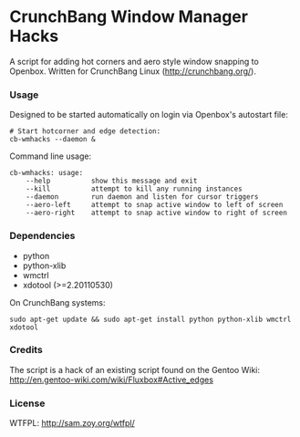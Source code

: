 CrunchBang Window Manager Hacks
===============================

A script for adding hot corners and aero style window snapping to 
Openbox. Written for CrunchBang Linux (http://crunchbang.org/).

### Usage

Designed to be started automatically on login via Openbox's autostart 
file:

	# Start hotcorner and edge detection:
    cb-wmhacks --daemon &

Command line usage:

    cb-wmhacks: usage:
        --help          show this message and exit
        --kill          attempt to kill any running instances
        --daemon        run daemon and listen for cursor triggers
        --aero-left     attempt to snap active window to left of screen
        --aero-right    attempt to snap active window to right of screen

### Dependencies

* python
* python-xlib
* wmctrl
* xdotool (>=2.20110530)

On CrunchBang systems:

    sudo apt-get update && sudo apt-get install python python-xlib wmctrl xdotool

### Credits

The script is a hack of an existing script found on the Gentoo Wiki: 
http://en.gentoo-wiki.com/wiki/Fluxbox#Active_edges 

### License

WTFPL: http://sam.zoy.org/wtfpl/
